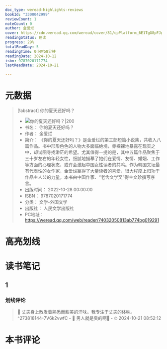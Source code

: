 ```yaml
---
doc_type: weread-highlights-reviews
bookId: "3300042999"
reviewCount: 1
noteCount: 0
author: 金爱烂
cover: https://cdn.weread.qq.com/weread/cover/81/cpPlatform_6E1TgG8pFJgrHuFdiztUVF/t7_cpPlatform_6E1TgG8pFJgrHuFdiztUVF.jpg
readingStatus: 在读
progress: 29%
totalReadDay: 5
readingTime: 0小时58分钟
readingDate: 2024-10-12
isbn: 9787020171774
lastReadDate: 2024-10-21

---
```

# 元数据
> [!abstract] 你的夏天还好吗？
> - ![ 你的夏天还好吗？|200](https://cdn.weread.qq.com/weread/cover/81/cpPlatform_6E1TgG8pFJgrHuFdiztUVF/t7_cpPlatform_6E1TgG8pFJgrHuFdiztUVF.jpg)
> - 书名： 你的夏天还好吗？
> - 作者： 金爱烂
> - 简介： 《你的夏天还好吗？》是金爱烂的第三部短篇小说集，共收入八篇作品。书中形形色色的人物大多面临绝境，赤裸裸地暴露在现实之中，却试图寻找渺茫的希望。尤其值得一提的是，其中五篇作品聚焦于三十岁左右的年轻女性，细腻地描摹了她们在爱情、友情、婚姻、工作等方面的心理状态，或许会激起中国女性读者的共鸣。作为韩国文坛最有代表性的女作家，金爱烂赢得了大量读者的喜爱，很大程度上归功于作品主人公的力量。本书由中国作家、“老舍文学奖”得主文珍撰写序言。
> - 出版时间： 2022-10-28 00:00:00
> - ISBN： 9787020171774
> - 分类： 文学-外国文学
> - 出版社： 人民文学出版社
> - PC地址：https://weread.qq.com/web/reader/74032050813ab774bg019291

# 高亮划线

# 读书笔记

## 1

### 划线评论
> 📌 丈夫身上散发着熟悉而甜美的汗味。我专注于丈夫的体味。  ^273818144-7V6k2vwfC
    - 💭 男人就是臭的啊🥲
    - ⏱ 2024-10-21 08:52:12
   
# 本书评论

